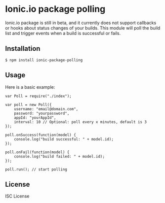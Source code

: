 # Ionic.io package polling

Ionic.io package is still in beta, and it currently does not support callbacks or hooks about status changes of your builds. 
This module will poll the build list and trigger events when a build is successful or fails.

## Installation

```
$ npm install ionic-package-polling
```

## Usage

Here is a basic example:
```
var Poll = require("./index");

var poll = new Poll({
    username: "email@domain.com",
    password: "yourpassword",
    appId: "yourAppId",
    interval: 10 // Optional: poll every x minutes, default is 3
});

poll.onSuccess(function(model) {
    console.log("build successful: " + model.id);
});

poll.onFail(function(model) {
    console.log("build failed: " + model.id);
});

poll.run(); // start polling
```

## License

ISC License